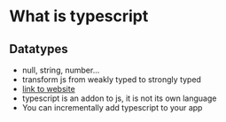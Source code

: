 # What is typescript
## Datatypes
* null, string, number...
* transform js from weakly typed to strongly typed
* [link to website](https://www.typescriptlang.org/)
* typescript is an addon to js, it is not its own language
* You can incrementally add typescript to your app
